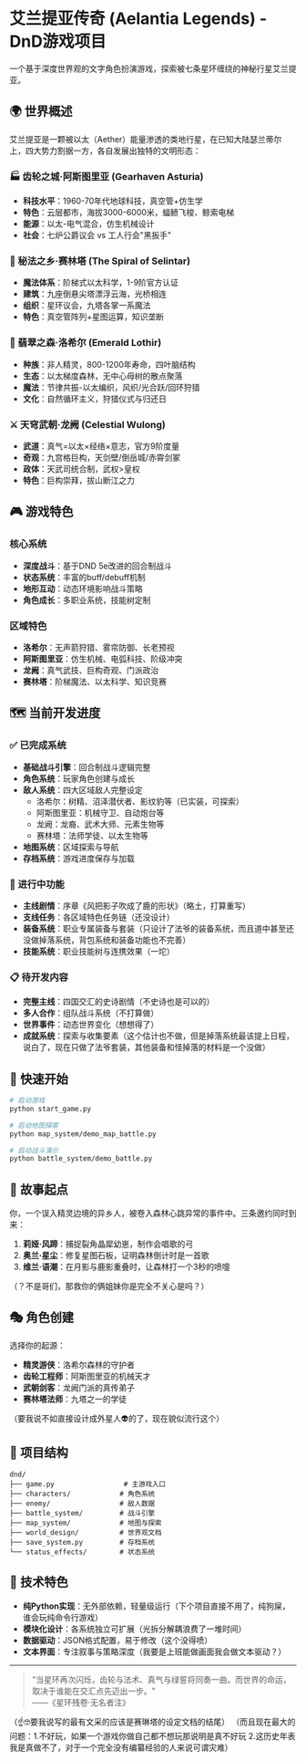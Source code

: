 # 艾兰提亚传奇 (Aelantia Legends) - DnD游戏项目

一个基于深度世界观的文字角色扮演游戏，探索被七条星环缠绕的神秘行星艾兰提亚。

## 🌍 世界概述

艾兰提亚是一颗被以太（Aether）能量渗透的类地行星，在已知大陆瑟兰蒂尔上，四大势力割据一方，各自发展出独特的文明形态：

### 🏭 齿轮之城·阿斯图里亚 (Gearhaven Asturia)
- **科技水平**：1960-70年代地球科技，真空管+仿生学
- **特色**：云层都市，海拔3000-6000米，蝠鲼飞梭、鲸索电梯
- **能源**：以太-电气混合，仿生机械设计
- **社会**：七炉公爵议会 vs 工人行会"黑扳手"

### 🔮 秘法之乡·赛林塔 (The Spiral of Selintar)
- **魔法体系**：阶梯式以太科学，1-9阶官方认证
- **建筑**：九座倒悬尖塔漂浮云海，光桥相连
- **组织**：星环议会，九塔各掌一系魔法
- **特色**：真空管阵列+星图运算，知识垄断

### 🌿 翡翠之森·洛希尔 (Emerald Lothir)
- **种族**：非人精灵，800-1200年寿命，四叶脑结构
- **生态**：以太梯度森林，无中心母树的散点聚落
- **魔法**：节律共振-以太编织，风织/光合跃/回环狩猎
- **文化**：自然循环主义，狩猎仪式与归还日

### ⚔️ 天穹武朝·龙阙 (Celestial Wulong)
- **武道**：真气=以太×经络×意志，官方9阶度量
- **奇观**：九宫格巨构，天剑壁/倒岳城/赤霄剑冢
- **政体**：天武司统合制，武权>皇权
- **特色**：巨构崇拜，拔山断江之力

## 🎮 游戏特色

### 核心系统
- **深度战斗**：基于DND 5e改进的回合制战斗
- **状态系统**：丰富的buff/debuff机制
- **地形互动**：动态环境影响战斗策略
- **角色成长**：多职业系统，技能树定制

### 区域特色
- **洛希尔**：无声箭狩猎、雾帘防御、长老预视
- **阿斯图里亚**：仿生机械、电弧科技、阶级冲突
- **龙阙**：真气武技、巨构奇观、门派政治
- **赛林塔**：阶梯魔法、以太科学、知识竞赛

## 🗺️ 当前开发进度

### ✅ 已完成系统
- **基础战斗引擎**：回合制战斗逻辑完整
- **角色系统**：玩家角色创建与成长
- **敌人系统**：四大区域敌人完整设定
  - 洛希尔：树精、沼泽潜伏者、影纹豹等（已实装，可探索）
  - 阿斯图里亚：机械守卫、自动炮台等
  - 龙阙：龙裔、武术大师、元素生物等
  - 赛林塔：法师学徒、以太生物等
- **地图系统**：区域探索与导航
- **存档系统**：游戏进度保存与加载

### 🔄 进行中功能
- **主线剧情**：序章《风把影子吹成了鹿的形状》（略土，打算重写）
- **支线任务**：各区域特色任务链（还没设计）
- **装备系统**：职业专属装备与套装（只设计了法爷的装备系统，而且道中甚至还没做掉落系统，背包系统和装备功能也不完善）
- **技能系统**：职业技能树与连携效果（一坨）

### 📋 待开发内容
- **完整主线**：四国交汇的史诗剧情（不史诗也是可以的）
- **多人合作**：组队战斗系统（不打算做）
- **世界事件**：动态世界变化（想想得了）
- **成就系统**：探索与收集要素（这个估计也不做，但是掉落系统最该提上日程，说白了，现在只做了法爷套装，其他装备和怪掉落的材料是一个没做）

## 🚀 快速开始

```bash
# 启动游戏
python start_game.py

# 启动地图探索
python map_system/demo_map_battle.py

# 启动战斗演示
python battle_system/demo_battle.py
```

## 🎯 故事起点

你，一个误入精灵边境的异乡人，被卷入森林心跳异常的事件中。三条邀约同时到来：

1. **莉娅·风蹄**：捕捉裂角晶犀幼崽，制作会唱歌的弓
2. **奥兰·星尘**：修复星图石板，证明森林倒计时是一首歌
3. **维兰·语潮**：在月影与鹿影重叠时，让森林打一个3秒的喷嚏

（？不是哥们，那救你的俩姐妹你是完全不关心是吗？）


## 🎭 角色创建

选择你的起源：
- **精灵游侠**：洛希尔森林的守护者
- **齿轮工程师**：阿斯图里亚的机械天才
- **武朝剑客**：龙阙门派的真传弟子
- **赛林塔法师**：九塔之一的学徒

（要我说不如直接设计成外星人👽的了，现在貌似流行这个）

## 📁 项目结构

```
dnd/
├── game.py                 # 主游戏入口
├── characters/            # 角色系统
├── enemy/                 # 敌人数据
├── battle_system/         # 战斗引擎
├── map_system/            # 地图与探索
├── world_design/          # 世界观文档
├── save_system.py         # 存档系统
└── status_effects/        # 状态系统
```

## 🌟 技术特色

- **纯Python实现**：无外部依赖，轻量级运行（下个项目直接不用了，纯狗屎，谁会玩纯命令行游戏）
- **模块化设计**：各系统独立可扩展（光拆分解耦浪费了一堆时间）
- **数据驱动**：JSON格式配置，易于修改（这个没得喷）
- **文本界面**：专注叙事与策略深度（我要是上班能做画面我会做文本驱动？）

---

> "当星环再次闪烁，齿轮与法术、真气与绿誓将同奏一曲。而世界的命运，取决于谁能在交汇点先迈出一步。"  
> ——《星环残卷·无名者注》


（☝️🤓要我说写的最有文采的应该是赛琳塔的设定文档的结尾）
（而且现在最大的问题：1.不好玩，如果一个游戏你做自己都不想玩那说明是真不好玩
2.这历史年表我是真做不了，对于一个完全没有编纂经验的人来说可谓灾难）
